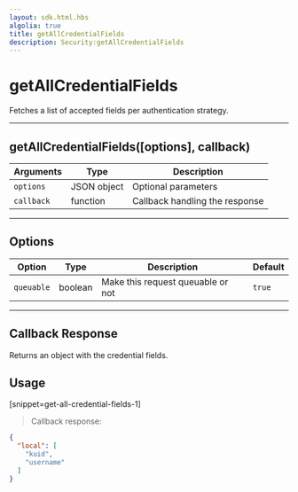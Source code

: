 ```yaml
---
layout: sdk.html.hbs
algolia: true
title: getAllCredentialFields
description: Security:getAllCredentialFields
---
```

  

# getAllCredentialFields
Fetches a list of accepted fields per authentication strategy.

---

## getAllCredentialFields([options], callback)

| Arguments | Type | Description
|-----------|------|------------
| `options` | JSON object | Optional parameters
| `callback`| function | Callback handling the response

---

## Options

| Option | Type | Description | Default
|--------|------|-------------|---------
| `queuable` | boolean | Make this request queuable or not  | `true`

---

## Callback Response

Returns an object with the credential fields.

## Usage

[snippet=get-all-credential-fields-1]
> Callback response:

```json
{
  "local": [
    "kuid",
    "username"
  ]
}
```